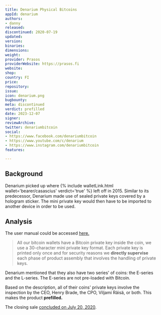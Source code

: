 ```yaml
---
title: Denarium Physical Bitcoins
appId: denarium
authors:
- danny
released: 
discontinued: 2020-07-19
updated: 
version: 
binaries: 
dimensions:
weight: 
provider: Prasos
providerWebsite: https://prasos.fi 
website: 
shop: 
country: FI
price: 
repository: 
issue: 
icon: denarium.png
bugbounty: 
meta: discontinued
verdict: prefilled
date: 2023-12-07
signer: 
reviewArchive: 
twitter: denariumbitcoin
social:
- https://www.facebook.com/denariumbitcoin
- https://www.youtube.com/c/denarium
- https://www.instagram.com/denariumbitcoin 
features: 

---
```


## Background

Denarium picked up where {% include walletLink.html wallet='bearer/casascius' verdict='true' %} left off in 2015. Similar to its predecessor, Denarium made use of sealed private keys covered by a hologram sticker. The mini private key would then have to be imported to another device in order to be used.

## Analysis 

The user manual could be accessed [here.](https://denarium.com/user-manual/index.html)

> All our bitcoin wallets have a Bitcoin private key inside the coin, we use a 30-character mini private key format. Each private key is printed only once and for security reasons we **directly supervise** each phase of product assembly that involves the handling of private keys.

Denarium mentioned that they also have two series' of coins: the E-series and the L-series. The E-series are not pre-loaded with Bitcoin. 

Based on the description, all of their coins' private keys involve the inspection by the CEO, Henry Brade, the CPO, Viljami Räisä, or both. This makes the product **prefilled.**

The closing sale [concluded on July 20, 2020](https://denarium.com/announcing-the-denarium-closing-sale/index.html). 